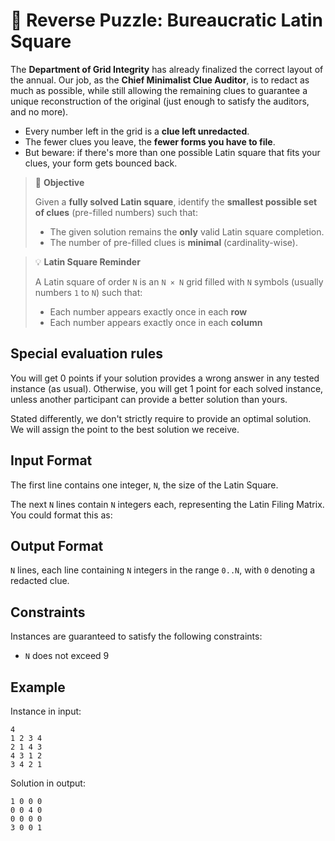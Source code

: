 # 🧩 Reverse Puzzle: Bureaucratic Latin Square

The **Department of Grid Integrity** has already finalized the correct layout of the annual.
Our job, as the **Chief Minimalist Clue Auditor**, is to redact as much as possible, while still allowing the remaining clues to guarantee a unique reconstruction of the original (just enough to satisfy the auditors, and no more).

* Every number left in the grid is a **clue left unredacted**.
* The fewer clues you leave, the **fewer forms you have to file**.
* But beware: if there's more than one possible Latin square that fits your clues, your form gets bounced back.

> 🎯  __Objective__
>
> Given a **fully solved Latin square**, identify the **smallest possible set of clues** (pre-filled numbers) such that:
> * The given solution remains the **only** valid Latin square completion.
> * The number of pre-filled clues is **minimal** (cardinality-wise).

> 💡 __Latin Square Reminder__
>
> A Latin square of order `N` is an `N × N` grid filled with `N` symbols (usually numbers `1` to `N`) such that:
> * Each number appears exactly once in each **row**
> * Each number appears exactly once in each **column**


## Special evaluation rules

You will get 0 points if your solution provides a wrong answer in any tested instance (as usual). 
Otherwise, you will get 1 point for each solved instance, unless another participant can provide a better solution than yours.

Stated differently, we don't strictly require to provide an optimal solution.
We will assign the point to the best solution we receive.


## Input Format

The first line contains one integer, `N`, the size of the Latin Square.

The next `N` lines contain `N` integers each, representing the Latin Filing Matrix.
You could format this as:


## Output Format

`N` lines, each line containing `N` integers in the range `0..N`, with `0` denoting a redacted clue.


## Constraints

Instances are guaranteed to satisfy the following constraints:

* `N` does not exceed 9



## Example

Instance in input:
```
4
1 2 3 4
2 1 4 3
4 3 1 2
3 4 2 1
```

Solution in output:
```
1 0 0 0
0 0 4 0
0 0 0 0
3 0 0 1
```

